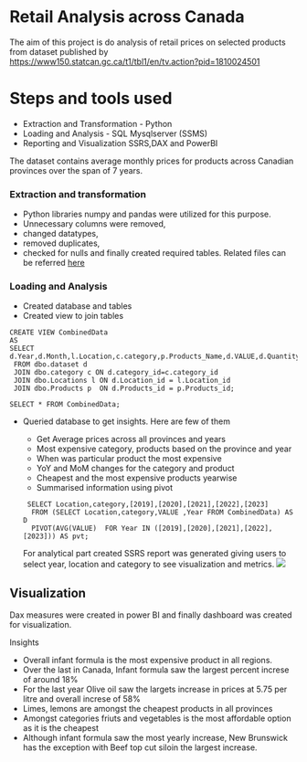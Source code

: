 # Retail Analysis across Canada
The aim of this project is do analysis of retail prices on selected products from dataset  published by https://www150.statcan.gc.ca/t1/tbl1/en/tv.action?pid=1810024501

# Steps and tools used
- Extraction and Transformation - Python
- Loading and Analysis - SQL Mysqlserver  (SSMS)
- Reporting and Visualization SSRS,DAX and PowerBI

The dataset contains average monthly prices for products across Canadian provinces over the span of 7 years. 

### Extraction and transformation

- Python libraries numpy and pandas were utilized for this purpose.
- Unnecessary columns were removed,
-  changed datatypes,
-  removed duplicates,
- checked for nulls and finally created required tables.
 Related files can be referred [here](https://github.com/RimpleDabas/RetailsAnalysis/tree/main/Jupyter%20notebooks)

### Loading and Analysis
- Created database and tables
- Created view to join tables 
~~~ 
CREATE VIEW CombinedData 
AS
SELECT d.Year,d.Month,l.Location,c.category,p.Products_Name,d.VALUE,d.Quantity
 FROM dbo.dataset d
 JOIN dbo.category c ON d.category_id=c.category_id  
 JOIN dbo.Locations l ON d.Location_id = l.Location_id
 JOIN dbo.Products p  ON d.Products_id = p.Products_id;

SELECT * FROM CombinedData;
~~~
- Queried database to get insights. Here are few of them 
  - Get Average prices across all provinces and years
  - Most expensive category, products based on the province and year
  - When was particular product the most expensive
  - YoY and MoM changes for the category and product
  - Cheapest and the most expensive products yearwise
  - Summarised information using pivot 
  ~~~
   SELECT Location,category,[2019],[2020],[2021],[2022],[2023]
    FROM (SELECT Location,category,VALUE ,Year FROM CombinedData) AS D
    PIVOT(AVG(VALUE)  FOR Year IN ([2019],[2020],[2021],[2022],[2023])) AS pvt; 
    ~~~

  For analytical part created SSRS report was generated giving users to select year, location and category to see visualization and metrics.
 ![](https://github.com/RimpleDabas/RetailsAnalysis/blob/main/SQL%20files/Results%20from%20SQL/Screenshot%202024-06-01%20144850.png)

 ## Visualization 
 Dax measures were created in power BI and finally dashboard was created for visualization.

Insights
- Overall infant formula is the most expensive product in all regions.
- Over the last in Canada, Infant formula saw the largest percent increse of around 18%
- For the last year Olive oil saw the largets increase in prices at 5.75 per litre and overall increse of 58%
- Limes, lemons are amongst the cheapest products in all provinces
- Amongst categories friuts and vegetables is the most affordable option as it is the cheapest
- Although infant formula saw the most yearly increase, New Brunswick has the exception with Beef top cut siloin the largest increase.



